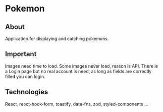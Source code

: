 # Pokemon


## About
Application for displaying and catching pokemons.

## Important
Images need time to load.
Some images never load, reason is API.
There is a Login page but no real account is need, as long as fields are correctly filled you can login.

## Technologies 
React, react-hook-form, toastify, date-fns, zod, styled-components ...

